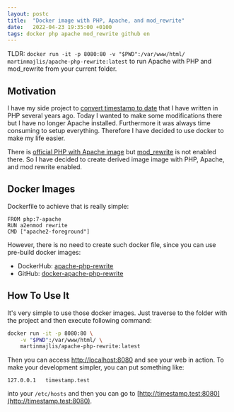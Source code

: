 ```yaml
---
layout: postc
title:  "Docker image with PHP, Apache, and mod_rewrite"
date:   2022-04-23 19:35:00 +0100
tags: docker php apache mod_rewrite github en
---
```


TLDR: `docker run -it -p 8080:80 -v "$PWD":/var/www/html/ martinmajlis/apache-php-rewrite:latest` to run Apache with PHP and mod_rewrite from your current folder.

## Motivation

I have my side project to [convert timestamp to date](https://timestamp.online) that I have written in PHP several years ago. Today I wanted to make some modifications there but I have no longer Apache installed. Furthermore it was always time consuming to setup everything. Therefore I have decided to use docker to make my life easier.

There is [official PHP with Apache image](https://hub.docker.com/_/php) but [mod_rewrite](https://httpd.apache.org/docs/current/mod/mod_rewrite.html) is not enabled there. So I have decided to create derived image image with PHP, Apache, and mod rewrite enabled.

## Docker Images

Dockerfile to achieve that is really simple:

```docker
FROM php:7-apache
RUN a2enmod rewrite
CMD ["apache2-foreground"]
```

However, there is no need to create such docker file, since you can use pre-build docker images:

* DockerHub: [apache-php-rewrite](https://hub.docker.com/repository/docker/martinmajlis/apache-php-rewrite)
* GitHub: [docker-apache-php-rewrite](https://github.com/martin-majlis/docker-apache-php-rewrite/pkgs/container/docker-apache-php-rewrite)

## How To Use It

It's very simple to use those docker images. Just traverse to the folder with the project and then execute following command:

```bash
docker run -it -p 8080:80 \
	-v "$PWD":/var/www/html/ \
	martinmajlis/apache-php-rewrite:latest
```

Then you can access [http://localhost:8080](http://localhost:8080) and see your web in action. To make your development simpler, you can put something like:
```
127.0.0.1	timestamp.test
```
into your `/etc/hosts` and then you can go to [http://timestamp.test:8080](http://timestamp.test:8080).